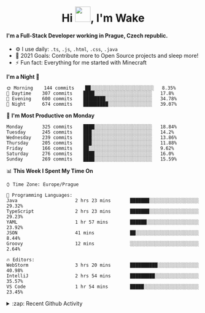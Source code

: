 <h1 align="center">Hi <img src="https://raw.githubusercontent.com/MrWakeCZ/MrWakeCZ/master/Hi.gif" width="40px" />, I'm Wake</h1>

#### I'm a Full-Stack Developer working in Prague, Czech republic.
- ⚙️ I use daily: `.ts`, `.js`, `.html`, `.css`, `.java`
- 🥅 2021 Goals: Contribute more to Open Source projects and sleep more!
- ⚡ Fun fact: Everything for me started with Minecraft

<!--START_SECTION:waka-->
**I'm a Night 🦉** 

```text
🌞 Morning    144 commits    ██░░░░░░░░░░░░░░░░░░░░░░░   8.35% 
🌆 Daytime    307 commits    ████░░░░░░░░░░░░░░░░░░░░░   17.8% 
🌃 Evening    600 commits    ████████░░░░░░░░░░░░░░░░░   34.78% 
🌙 Night      674 commits    █████████░░░░░░░░░░░░░░░░   39.07%

```
📅 **I'm Most Productive on Monday** 

```text
Monday       325 commits    ████░░░░░░░░░░░░░░░░░░░░░   18.84% 
Tuesday      245 commits    ███░░░░░░░░░░░░░░░░░░░░░░   14.2% 
Wednesday    239 commits    ███░░░░░░░░░░░░░░░░░░░░░░   13.86% 
Thursday     205 commits    ███░░░░░░░░░░░░░░░░░░░░░░   11.88% 
Friday       166 commits    ██░░░░░░░░░░░░░░░░░░░░░░░   9.62% 
Saturday     276 commits    ████░░░░░░░░░░░░░░░░░░░░░   16.0% 
Sunday       269 commits    ████░░░░░░░░░░░░░░░░░░░░░   15.59%

```


📊 **This Week I Spent My Time On** 

```text
⌚︎ Time Zone: Europe/Prague

💬 Programming Languages: 
Java                     2 hrs 23 mins       ███████░░░░░░░░░░░░░░░░░░   29.32% 
TypeScript               2 hrs 23 mins       ███████░░░░░░░░░░░░░░░░░░   29.23% 
YAML                     1 hr 57 mins        ██████░░░░░░░░░░░░░░░░░░░   23.92% 
JSON                     41 mins             ██░░░░░░░░░░░░░░░░░░░░░░░   8.44% 
Groovy                   12 mins             ░░░░░░░░░░░░░░░░░░░░░░░░░   2.64%

🔥 Editors: 
WebStorm                 3 hrs 20 mins       ██████████░░░░░░░░░░░░░░░   40.98% 
IntelliJ                 2 hrs 54 mins       █████████░░░░░░░░░░░░░░░░   35.57% 
VS Code                  1 hr 54 mins        █████░░░░░░░░░░░░░░░░░░░░   23.45%

```


<!--END_SECTION:waka-->

<details>
  <summary>:zap: Recent Github Activity</summary>

<!--START_SECTION:activity-->
1. 🎉 Merged PR [#11](https://github.com/craftmania-cz/craftapi/pull/11) in [craftmania-cz/craftapi](https://github.com/craftmania-cz/craftapi)
2. 🎉 Merged PR [#6](https://github.com/craftmania-cz/craftlobby/pull/6) in [craftmania-cz/craftlobby](https://github.com/craftmania-cz/craftlobby)
3. 🎉 Merged PR [#89](https://github.com/waked-cz/corgi/pull/89) in [waked-cz/corgi](https://github.com/waked-cz/corgi)
4. 🎉 Merged PR [#2](https://github.com/craftmania-cz/craftcore/pull/2) in [craftmania-cz/craftcore](https://github.com/craftmania-cz/craftcore)
5. 🎉 Merged PR [#7](https://github.com/craftmania-cz/craftlobby/pull/7) in [craftmania-cz/craftlobby](https://github.com/craftmania-cz/craftlobby)
<!--END_SECTION:activity-->

</details>
